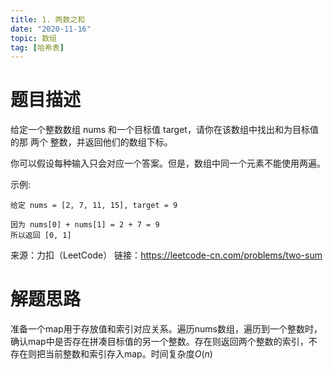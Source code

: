 ```yaml
---
title: 1. 两数之和
date: "2020-11-16"
topic: 数组
tag: [哈希表]
---
```


# 题目描述

给定一个整数数组 nums 和一个目标值 target，请你在该数组中找出和为目标值的那 两个 整数，并返回他们的数组下标。

你可以假设每种输入只会对应一个答案。但是，数组中同一个元素不能使用两遍。

示例:

```
给定 nums = [2, 7, 11, 15], target = 9

因为 nums[0] + nums[1] = 2 + 7 = 9
所以返回 [0, 1] 
```

来源：力扣（LeetCode）
链接：https://leetcode-cn.com/problems/two-sum

# 解题思路

准备一个map用于存放值和索引对应关系。遍历nums数组，遍历到一个整数时，确认map中是否存在拼凑目标值的另一个整数。存在则返回两个整数的索引，不存在则把当前整数和索引存入map。时间复杂度$O(n)$